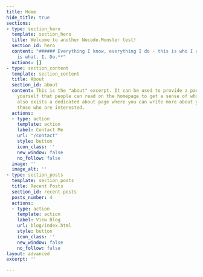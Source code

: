 ```yaml
---
title: Home
hide_title: true
sections:
- type: section_hero
  template: section_hero
  title: Welcome to another Nocode.Monster test!
  section_id: hero
  content: "###### Everything I know, everything I do - this is who I am. \n\n**This
    is what. I. Do.**"
  actions: []
- type: section_content
  template: section_content
  title: About
  section_id: about
  content: This is the "about" excerpt. It can be used to provide a paragraph about
    yourself that people can read on the homepage to get a sense of who you are. There
    also exists a dedicated about page where you can write more about yourself for
    those who are interested.
  actions:
  - type: action
    template: action
    label: Contact Me
    url: "/contact"
    style: button
    icon_class: ''
    new_window: false
    no_follow: false
  image: ''
  image_alt: ''
- type: section_posts
  template: section_posts
  title: Recent Posts
  section_id: recent-posts
  posts_number: 4
  actions:
  - type: action
    template: action
    label: View Blog
    url: blog/index.html
    style: button
    icon_class: ''
    new_window: false
    no_follow: false
layout: advanced
excerpt: ''

---
```

